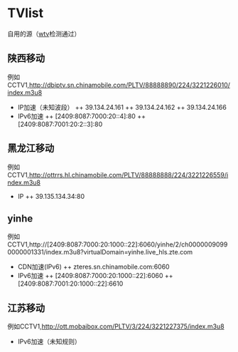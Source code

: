 # TVlist
自用的源（[wtv](https://github.com/biancangming/wtv)检测通过）

## 陕西移动
例如CCTV1,http://dbiptv.sn.chinamobile.com/PLTV/88888890/224/3221226010/index.m3u8
+ IP加速（未知波段）
++ 39.134.24.161
++ 39.134.24.162
++ 39.134.24.166
+ IPv6加速
++ [2409:8087:7000:20::4]:80
++ [2409:8087:7001:20:2::3]:80

## 黑龙江移动
例如CCTV1,http://ottrrs.hl.chinamobile.com/PLTV/88888888/224/3221226559/index.m3u8
+ IP
++ 39.135.134.34:80

## yinhe
例如CCTV1,http://[2409:8087:7000:20:1000::22]:6060/yinhe/2/ch00000090990000001331/index.m3u8?virtualDomain=yinhe.live_hls.zte.com
+ CDN加速(IPv6)
++ zteres.sn.chinamobile.com:6060
+ IPv6加速
++ [2409:8087:7000:20:1000::22]:6060
++ [2409:8087:7001:20:1000::22]:6610

## 江苏移动
例如CCTV1,http://ott.mobaibox.com/PLTV/3/224/3221227375/index.m3u8
+ IPv6加速（未知规则）

